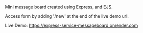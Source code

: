 Mini message board created using Express, and EJS.

Access form by adding '/new' at the end of the live demo url.

Live Demo: https://express-service-messageboard.onrender.com
